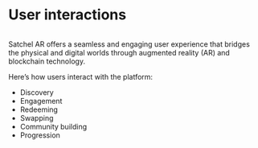 # User interactions

<figure><img src="../.gitbook/assets/louiscollinsjr_Black_and_white_line_art_illustration_of_an_isom_ce792208-7ca0-4eb9-a4c6-30d8057ccbfa.png" alt=""><figcaption></figcaption></figure>

Satchel AR offers a seamless and engaging user experience that bridges the physical and digital worlds through augmented reality (AR) and blockchain technology.&#x20;

Here’s how users interact with the platform:

* Discovery
* Engagement
* Redeeming
* Swapping
* Community building
* Progression
